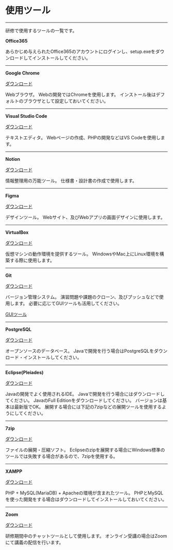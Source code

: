 # 使用ツール

---

研修で使用するツールの一覧です。

**Office365**

あらかじめ与えられたOffice365のアカウントにログインし、setup.exeをダウンロードしてインストールしてください。

---

**Google Chrome**

[ダウンロード](https://www.google.com/intl/ja_jp/chrome/)

Webブラウザ。
Webの開発ではChromeを使用します。
インストール後はデフォルトのブラウザとして設定しておいてください。

---

**Visual Studio Code**

[ダウンロード](https://code.visualstudio.com/download)

テキストエディタ。
Webページの作成、PHPの開発などはVS Codeを使用します。

---

**Notion**

[ダウンロード](https://www.notion.so/ja-jp/desktop)

情報整理用の万能ツール。
仕様書・設計書の作成で使用します。

---

**Figma**

[ダウンロード](https://www.figma.com/)

デザインツール。
Webサイト、及びWebアプリの画面デザインに使用します。

---

**VirtualBox**

[ダウンロード](https://www.oracle.com/jp/virtualization/technologies/vm/downloads/virtualbox-downloads.html)

仮想マシンの動作環境を提供するツール。
WindowsやMac上にLinux環境を構築する際に使用します。

---

**Git**

[ダウンロード](https://git-scm.com/download/win)

バージョン管理システム。
演習問題や課題のクローン、及びプッシュなどで使用します。
必要に応じてGUIツールも活用してください。

[GUIツール](https://git-scm.com/downloads/guis)

---

**PostgreSQL**

[ダウンロード](https://www.postgresql.jp/index.php/download)

オープンソースのデータベース。
Javaで開発を行う場合はPostgreSQLをダウンロード・インストールしてください。

---

**Eclipse(Pleiades)**

[ダウンロード](https://mergedoc.osdn.jp/)

Javaの開発でよく使用されるIDE。
Javaで開発を行う場合にはダウンロードしてください。
JavaのFull Editionをダウンロードしてください。
バージョンは基本は最新版でOK。
展開する場合には下記の7zipなどの展開ツールを使用するようにしてください。

---

**7zip**

[ダウンロード](https://sevenzip.osdn.jp/)

ファイルの展開・圧縮ソフト。
Eclipseのzipを展開する場合にWindows標準のツールでは失敗する場合があるので、7zipを使用する。

---

**XAMPP**

[ダウンロード](https://www.apachefriends.org/jp/download.html)

PHP + MySQL(MariaDB) + Apacheの環境が含まれたツール。
PHPとMySQLを使った開発をする場合はダウンロードしてインストールしておいてください。

---

**Zoom**

[ダウンロード](https://zoom.us/download#client_4meeting)

研修期間中のチャットツールとして使用します。
オンライン受講の場合はZoomにて講義の配信を行います。
